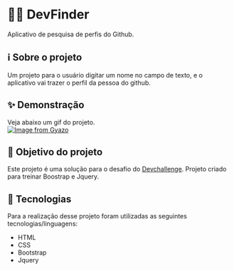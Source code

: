 # 👩‍💻 DevFinder

Aplicativo de pesquisa de perfis do Github.

## ℹ Sobre o projeto

Um projeto para o usuário digitar um nome no campo de texto, e o aplicativo vai trazer o perfil da pessoa do github.

## ✨ Demonstração

Veja abaixo um gif do projeto.</br>
[![Image from Gyazo](https://i.gyazo.com/98fdffb4c2c10de080a54f4abd3e53d7.gif)](https://gyazo.com/98fdffb4c2c10de080a54f4abd3e53d7)

## 🎯 Objetivo do projeto

Este projeto é uma solução para o desafio do [Devchallenge](https://www.frontendmentor.io/challenges/github-user-search-app-Q09YOgaH6). Projeto criado para treinar Boostrap e Jquery.

## 🤖 Tecnologias

Para a realização desse projeto foram utilizadas as seguintes tecnologias/linguagens:

- HTML
- CSS
- Bootstrap
- Jquery
